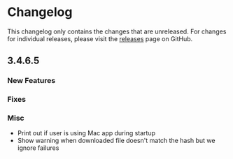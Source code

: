 # Changelog

This changelog only contains the changes that are unreleased. For changes for individual releases, please visit the
[releases](https://github.com/ATLauncher/ATLauncher/releases) page on GitHub.

## 3.4.6.5

### New Features

### Fixes

### Misc
- Print out if user is using Mac app during startup
- Show warning when downloaded file doesn't match the hash but we ignore failures
